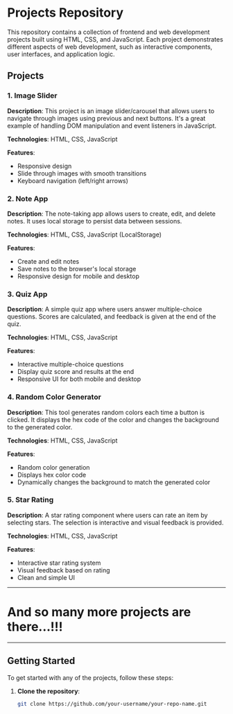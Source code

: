 # Projects Repository

This repository contains a collection of frontend and web development projects built using HTML, CSS, and JavaScript. Each project demonstrates different aspects of web development, such as interactive components, user interfaces, and application logic.


## Projects

### 1. Image Slider

**Description**: This project is an image slider/carousel that allows users to navigate through images using previous and next buttons. It's a great example of handling DOM manipulation and event listeners in JavaScript.

**Technologies**: HTML, CSS, JavaScript

**Features**:
- Responsive design
- Slide through images with smooth transitions
- Keyboard navigation (left/right arrows)


### 2. Note App

**Description**: The note-taking app allows users to create, edit, and delete notes. It uses local storage to persist data between sessions.

**Technologies**: HTML, CSS, JavaScript (LocalStorage)

**Features**:
- Create and edit notes
- Save notes to the browser's local storage
- Responsive design for mobile and desktop



### 3. Quiz App

**Description**: A simple quiz app where users answer multiple-choice questions. Scores are calculated, and feedback is given at the end of the quiz.

**Technologies**: HTML, CSS, JavaScript

**Features**:
- Interactive multiple-choice questions
- Display quiz score and results at the end
- Responsive UI for both mobile and desktop



### 4. Random Color Generator

**Description**: This tool generates random colors each time a button is clicked. It displays the hex code of the color and changes the background to the generated color.

**Technologies**: HTML, CSS, JavaScript

**Features**:
- Random color generation
- Displays hex color code
- Dynamically changes the background to match the generated color


### 5. Star Rating

**Description**: A star rating component where users can rate an item by selecting stars. The selection is interactive and visual feedback is provided.

**Technologies**: HTML, CSS, JavaScript

**Features**:
- Interactive star rating system
- Visual feedback based on rating
- Clean and simple UI



---

<h1>And so many more projects are there...!!!</h1>

---

## Getting Started

To get started with any of the projects, follow these steps:

1. **Clone the repository**:

   ```bash
   git clone https://github.com/your-username/your-repo-name.git
